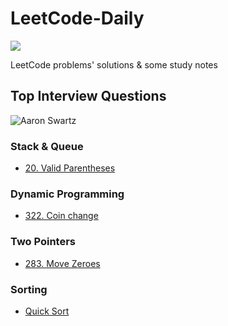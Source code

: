 # LeetCode-Daily


[![](https://img.shields.io/badge/LeetCode-Daily-orange?style=flat-square)](https://github.com/ceezyyy/LeetCode-daily)

LeetCode problems' solutions &amp; some study notes

## Top Interview Questions
![Aaron Swartz](https://github.com/ceezyyy/LeetCode-daily/blob/master/pics/INTERVIEW.png)



### Stack & Queue

- [20. Valid Parentheses](https://github.com/ceezyyy/LeetCode-daily/blob/master/INTERVIEW/Stack%20%26%20Queue/ValidParentheses/notes/Valid%20Parentheses.md)

### Dynamic Programming

- [322. Coin change](https://github.com/ceezyyy/LeetCode-daily/blob/master/INTERVIEW/Dynamic%20Programming/CoinChange/Coin%20Change.md)

### Two Pointers

- [283. Move Zeroes](https://github.com/ceezyyy/LeetCode-daily/blob/master/INTERVIEW/Two%20Pointers/MoveZeroes/Move%20Zeros.md)

### Sorting

- [Quick Sort](https://github.com/ceezyyy/LeetCode-daily/blob/master/INTERVIEW/Sorting/QuickSort/QuickSort.md)

